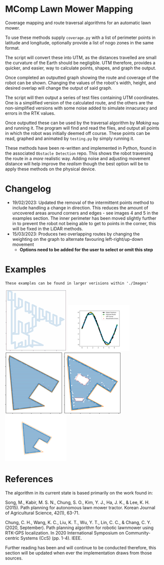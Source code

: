 # MComp Lawn Mower Mapping
 
 Coverage mapping and route traversal algorithms for an automatic lawn mower.
 
 To use these methods supply `coverage.py` with a list of perimeter points in 
 latitude and longitude, optionally provide a list of nogo zones in the same format.
 
 The script will convert these into UTM, as the distances travelled are small 
 the curvature of the Earth should be negligible. UTM therefore, provides a quicker,
 and easier, way to calculate points, shapes, and graph the output. 
 
 Once completed an outputted graph showing the route and coverage of the robot can be shown.
 Changing the values of the robot's width, height, and desired overlap will change the output of said graph.
 
 The script will then output a series of test files containing UTM coordinates. One is a simplified version
 of the calculated route, and the others are the non-simplified versions with some noise added to simulate
 innacuracy and errors in the RTK values. 
 
 Once outputted these can be used by the traversal algorithm by *Making* `map` and running it. 
 The program will find and read the files, and output all points in which the robot was initially
 deemed off course. These points can be read, graphed and animated by `testing.py` by simply 
 running it.
 
 These methods have been re-written and implemented in Python, found in the associated `Obstacle Detection` repo. This shows the robot traversing the route in a *more* realistic way. Adding noise and adjusting movement distance will help improve the *realism* though the best option will be to apply these methods on the physical device. 
 
# Changelog

  * 19/02/2023: Updated the removal of the intermittent points method to include handling a change in direction. This reduces the amount of uncovered areas around corners and edges - see images 4 and 5 in the examples section. The inner perimeter has been moved slightly further in to prevent the robot not being able to get to points in the corner, this will be fixed in the LiDAR methods.
  * 15/03/2023: Produces two overlapping routes by changing the weighting on the graph to alternate favouring left-right/up-down movement
  	* **Options need to be added for the user to select or omit this step**
  
# Examples 

	These examples can be found in larger verisions within './Images'

![Testing_Traversal_Mapping_Animated](./Images/Traversal_Test_SM.gif)
![Testing_Traversal_Mapping_Animated](./Images/Traversal_Sine_SM.png)
![Testing_Traversal_Mapping_Animated](./Images/Garden_Example_SM.png)
![Testing_Traversal_Mapping_Animated](./Images/Nogo_Zones_SM.png)
![Testing_Traversal_Mapping_Animated](./Images/Direction_Change_Route_SM.png)

# References

The algorithm in its current state is based primarily on the work found in:

Song, M., Kabir, M. S. N., Chung, S. O., Kim, Y. J., Ha, J. K., & Lee, K. H. (2015). Path planning for autonomous lawn mower tractor. Korean Journal of Agricultural Science, 42(1), 63-71.

Chung, C. H., Wang, K. C., Liu, K. T., Wu, Y. T., Lin, C. C., & Chang, C. Y. (2020, September). Path planning algorithm for robotic lawnmower using RTK-GPS localization. In 2020 International Symposium on Community-centric Systems (CcS) (pp. 1-4). IEEE.

Further reading has been and will continue to be conducted therefore, this section will be updated when ever the implementation draws from those sources.
